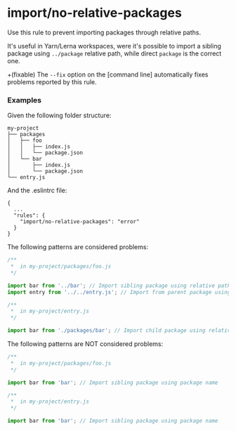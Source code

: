 # import/no-relative-packages

Use this rule to prevent importing packages through relative paths.

It's useful in Yarn/Lerna workspaces, were it's possible to import a sibling
package using `../package` relative path, while direct `package` is the correct one.

+(fixable) The `--fix` option on the [command line] automatically fixes problems reported by this rule.

### Examples

Given the following folder structure:

```
my-project
├── packages
│   ├── foo
│   │   ├── index.js
│   │   └── package.json
│   └── bar
│       ├── index.js
│       └── package.json
└── entry.js
```

And the .eslintrc file:
```
{
  ...
  "rules": {
    "import/no-relative-packages": "error"
  }
}
```

The following patterns are considered problems:

```js
/**
 *  in my-project/packages/foo.js
 */

import bar from '../bar'; // Import sibling package using relative path
import entry from '../../entry.js'; // Import from parent package using relative path

/**
 *  in my-project/entry.js
 */

import bar from './packages/bar'; // Import child package using relative path
```

The following patterns are NOT considered problems:

```js
/**
 *  in my-project/packages/foo.js
 */

import bar from 'bar'; // Import sibling package using package name

/**
 *  in my-project/entry.js
 */

import bar from 'bar'; // Import sibling package using package name
```

